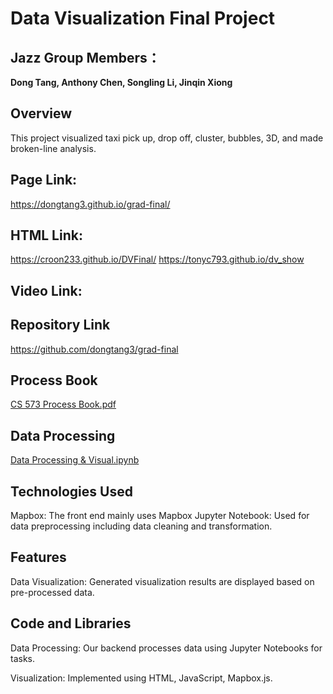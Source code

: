 Data Visualization Final Project 
===
## Jazz Group Members：
**Dong Tang, Anthony Chen, Songling Li, Jinqin Xiong**

## Overview
This project visualized taxi pick up, drop off, cluster, bubbles, 3D, and made broken-line analysis.

## Page Link:
https://dongtang3.github.io/grad-final/

## HTML Link:
https://croon233.github.io/DVFinal/
https://tonyc793.github.io/dv_show 

## Video Link:


## Repository Link
https://github.com/dongtang3/grad-final

## Process Book
[CS 573 Process Book.pdf](./CS_573_Process_Book.pdf)

## Data Processing
[Data Processing & Visual.ipynb](./Data_Processing_&_Visual.ipynb)


## Technologies Used
Mapbox: The front end mainly uses Mapbox
Jupyter Notebook: Used for data preprocessing including data cleaning and transformation.

## Features
Data Visualization: Generated visualization results are displayed based on pre-processed data.

## Code and Libraries
Data Processing: Our backend processes data using Jupyter Notebooks for tasks.

Visualization: Implemented using HTML, JavaScript, Mapbox.js.
